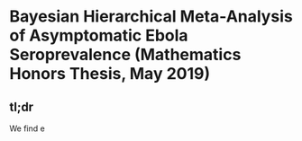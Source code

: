 # Bayesian Hierarchical Meta-Analysis of Asymptomatic Ebola Seroprevalence (Mathematics Honors Thesis, May 2019)

## tl;dr
We find e
